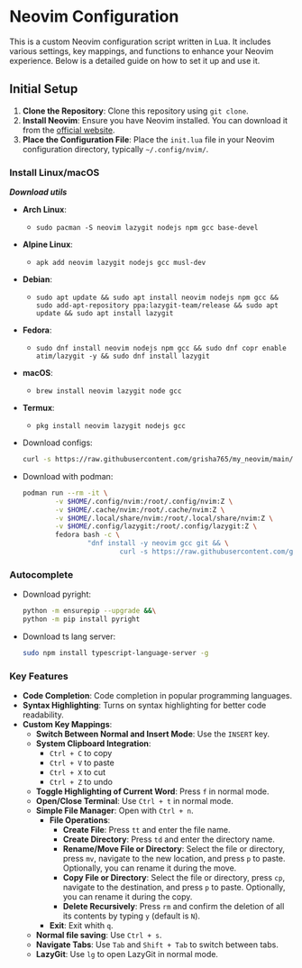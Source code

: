 # Neovim Configuration

This is a custom Neovim configuration script written in Lua. It includes various settings, key mappings, and functions to enhance your Neovim experience. Below is a detailed guide on how to set it up and use it.

## Initial Setup

1. **Clone the Repository**: Clone this repository using `git clone`.
2. **Install Neovim**: Ensure you have Neovim installed. You can download it from the [official website](https://neovim.io/).
3. **Place the Configuration File**: Place the `init.lua` file in your Neovim configuration directory, typically `~/.config/nvim/`.

### Install Linux/macOS

***Download utils***

- **Arch Linux**: 
  - `sudo pacman -S neovim lazygit nodejs npm gcc base-devel`
- **Alpine Linux**:
  - `apk add neovim lazygit nodejs gcc musl-dev`
- **Debian**: 
  - `sudo apt update && sudo apt install neovim nodejs npm gcc && sudo add-apt-repository ppa:lazygit-team/release && sudo apt update && sudo apt install lazygit`
- **Fedora**: 
  - `sudo dnf install neovim nodejs npm gcc && sudo dnf copr enable atim/lazygit -y && sudo dnf install lazygit`
- **macOS**: 
  - `brew install neovim lazygit node gcc`
- **Termux**: 
  - `pkg install neovim lazygit nodejs gcc`

- Download configs:
    ```bash
    curl -s https://raw.githubusercontent.com/grisha765/my_neovim/main/install.sh | bash
    ```

- Download with podman:
    ```bash
    podman run --rm -it \
            -v $HOME/.config/nvim:/root/.config/nvim:Z \
            -v $HOME/.cache/nvim:/root/.cache/nvim:Z \
            -v $HOME/.local/share/nvim:/root/.local/share/nvim:Z \
            -v $HOME/.config/lazygit:/root/.config/lazygit:Z \
            fedora bash -c \
                    "dnf install -y neovim gcc git && \
                            curl -s https://raw.githubusercontent.com/grisha765/my_neovim/main/install.sh | bash"
    ```

### Autocomplete

- Download pyright:
    ```bash
    python -m ensurepip --upgrade &&\
    python -m pip install pyright
    ```

- Download ts lang server:
    ```bash
    sudo npm install typescript-language-server -g
    ```

### Key Features

- **Code Completion**: Code completion in popular programming languages.
- **Syntax Highlighting**: Turns on syntax highlighting for better code readability.
- **Custom Key Mappings**:
  - **Switch Between Normal and Insert Mode**: Use the `INSERT` key.
  - **System Clipboard Integration**: 
    - `Ctrl + C` to copy
    - `Ctrl + V` to paste
    - `Ctrl + X` to cut
    - `Ctrl + Z` to undo
  - **Toggle Highlighting of Current Word**: Press `f` in normal mode.
  - **Open/Close Terminal**: Use `Ctrl + t` in normal mode.
  - **Simple File Manager**: Open with `Ctrl + n`.
    - **File Operations**:
      - **Create File**: Press `tt` and enter the file name.
      - **Create Directory**: Press `td` and enter the directory name.
      - **Rename/Move File or Directory**: Select the file or directory, press `mv`, navigate to the new location, and press `p` to paste. Optionally, you can rename it during the move.
      - **Copy File or Directory**: Select the file or directory, press `cp`, navigate to the destination, and press `p` to paste. Optionally, you can rename it during the copy.
      - **Delete Recursively**: Press `rm` and confirm the deletion of all its contents by typing `y` (default is `N`).
    - **Exit**: Exit whith `q`.
  - **Normal file saving**: Use `Ctrl + s`.
  - **Navigate Tabs**: Use `Tab` and `Shift + Tab` to switch between tabs.
  - **LazyGit**: Use `lg` to open LazyGit in normal mode.
